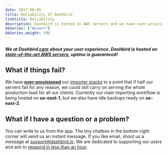 ```yaml
---
date: 2017-06-05
title: Reliability Of Dashbird
linktitle: Reliability
description: Dashbird is hosted on AWS servers and we have over-provisioned our importer stacks to a point that if half of our serveres fail, we can still serve the product to our clients.
kbSeries: ["ALearn"]
kbSeries_weight: 500
---
```


##### We at Dashbird <u>care</u> about your user experience. Dashbird is hosted on <u>state-of-the-art AWS servers</u>, uptime is guaranteed!

<h2>
  <span class="h2 underlined bold">
    What if things fail?
  </span>
</h2>
We have <u><b>over-provisioned</b></u> our <a href="/docs/learn/how-it-works/">importer stacks</a> to a point that if half our servers fail for any reason, we could still carry on serving the whole production load for all our clients. Currently our main importing workflow is being hosted on <b>us-east-1</b>, but we also have idle backups ready on <b>us-east-2</b>.

<h2>
  <span class="h2 underlined bold">
    What if I have a question or a problem?
  </span>
</h2>

You can write to us from the app. The tiny chatbox in the bottom-right corner will send us an instant message. If you like email, shoot us a message at <a href='mailto: support@dashbird.io'>support@dashbird.io</a>. We are dedicated to supporting our users and aim to <u>respond in less than an hour</u>.
